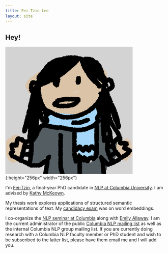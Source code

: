 ```yaml
---
title: Fei-Tzin Lee
layout: site
---
```


## Hey!

![A scribbled likeness of myself.](/assets/img/profile.png){:height="256px" width="256px"}

I'm [Fei-Tzin](about.html), a final-year PhD candidate in [NLP at Columbia University](http://www1.cs.columbia.edu/nlp/index.cgi). I am advised by [Kathy McKeown](http://www.cs.columbia.edu/~kathy/).

My thesis work explores applications of structured semantic representations of text. My [candidacy exam](candidacy.html) was on word embeddings.

I co-organize the [NLP seminar at Columbia](http://www.cs.columbia.edu/nlp/nlp_seminar.html) along with [Emily Allaway](http://www.cs.columbia.edu/~eallaway/). I am the current administrator of the public [Columbia NLP mailing list](https://lists.cs.columbia.edu/mailman/listinfo/nlp-announce) as well as the internal Columbia NLP group mailing list. If you are currently doing research with a Columbia NLP faculty member or PhD student and wish to be subscribed to the latter list, please have them email me and I will add you.